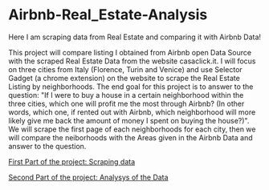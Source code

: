 # Airbnb-Real_Estate-Analysis

Here I am scraping data from Real Estate and comparing it with Airbnb Data!

This project will compare listing I obtained from Airbnb open Data Source with the scraped Real Estate Data from the website casaclick.it. I will focus on three cities from Italy (Florence, Turin and Venice) and use Selector Gadget (a chrome extension) on the website to scrape the Real Estate Listing by neighborhoods. The end goal for this project is to answer to the question: "If I were to buy a house in a certain neighborhood within the three cities, which one will profit me the most through Airbnb? (In other words, which one, if rented out with Airbnb, which neighborhood will more likely give me back the amount of money I spent on buying the house?)". 
We will scrape the first page of each neighborhoods for each city, then we will compare the neiborhoods with the Areas given in the Airbnb Data and answer to the question.

[First Part of the project: Scraping data](With_Real_Estate.html)

[Second Part of the project: Analysys of the Data](Airbnb_+_Real_Estate.html)

